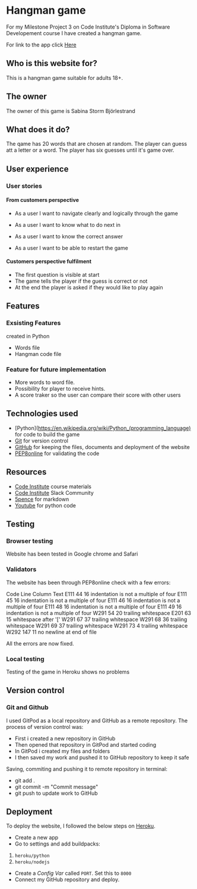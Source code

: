 # Hangman game
For my Milestone Project 3 on Code Institute's Diploma in Software Developement course I have created a hangman game.

For link to the app click [Here](https://python--hangman.herokuapp.com/) 

## Who is this website for?

This is a hangman game suitable for adults 18+.

## The owner

The owner of this game is Sabina Storm Björlestrand

## What does it do?

The qame has 20 words that are chosen at random. The player can guess att a letter or a word. The player has six guesses until it's game over.

## User experience

### User stories

#### From customers perspective

- As a user I want to navigate clearly and logically through the game

- As a user I want to know what to do next in
- As a user I want to know the correct answer
- As a user I want to be able to restart the game

#### Customers perspective fulfilment

- The first question is visible at start 
- The game tells the player if the guess is correct or not
- At the end the player is asked if they would like to play again



## Features
### Exsisting Features
created in Python
- Words file
- Hangman code file

### Feature for future implementation
- More words to word file.
- Possibility for player to receive hints.
- A score traker so the user can compare their score with other users

## Technologies used

- [Python](https://en.wikipedia.org/wiki/Python_(programming_language) for code to build the game
- [Git](https://gitpod.io/) for version control
- [GitHub](https://github.com/) for keeping the files, documents and deployment of the website
- [PEP8online](http://pep8online.com/) for validating the code

## Resources

- [Code Institute](https://learn.codeinstitute.net/) course materials
- [Code Institute](https://learn.codeinstitute.net/) Slack Community
- [5pence](https://5pence.net/) for markdown
- [Youtube](https://www.youtube.com/watch?v=m4nEnsavl6w) for python code 

## Testing

### Browser testing

Website has been tested in Google chrome and Safari

### Validators

The website has been through PEP8online check with a few errors:


Code	Line	Column	Text
E111	44	16	indentation is not a multiple of four
E111	45	16	indentation is not a multiple of four
E111	46	16	indentation is not a multiple of four
E111	48	16	indentation is not a multiple of four
E111	49	16	indentation is not a multiple of four
W291	54	20	trailing whitespace
E201	63	15	whitespace after '['
W291	67	37	trailing whitespace
W291	68	36	trailing whitespace
W291	69	37	trailing whitespace
W291	73	4	trailing whitespace
W292	147	11	no newline at end of file

All the errors are now fixed.

### Local testing

Testing of the game in Heroku shows no problems

## Version control

### Git and Github

I used GitPod as a local repository and GitHub as a remote repository. The process of version control was:

- First i created a new repository in GitHub
- Then opened that repository in GitPod and started coding
- In GitPod i created my files and folders
- I then saved my work and pushed it to GitHub repository to keep it safe

Saving, commiting and pushing it to remote repository in terminal:
- git add . 
- git commit -m "Commit message" 
- git push to update work to GitHub

## Deployment

To deploy the website, I followed the below steps on [Heroku](https://id.heroku.com/).

- Create a new app
- Go to settings and add buildpacks: 
1. `heroku/python`
2. `heroku/nodejs`
- Create a _Config Var_ called `PORT`. Set this to `8000`
- Connect my GitHub repository and deploy.
